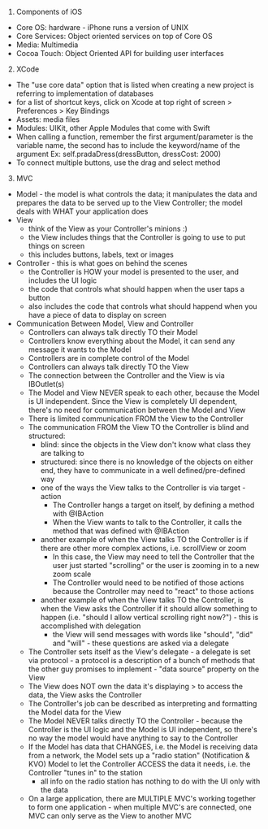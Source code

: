<!-- What's in iOS --> 

1. Components of iOS
  - Core OS: hardware - iPhone runs a version of UNIX  
  - Core Services: Object oriented services on top of Core OS 
  - Media: Multimedia 
  - Cocoa Touch: Object Oriented API for building user interfaces  

2. XCode

  - The "use core data" option that is listed when creating a new project is referring to implementation of databases 
  - for a list of shortcut keys, click on Xcode at top right of screen > Preferences > Key Bindings 
  - Assets: media files 
  - Modules: UIKit, other Apple Modules that come with Swift 
  - When calling a function, remember the first argument/parameter is the variable name, the second has to include the keyword/name of the argument 
    Ex: self.pradaDress(dressButton, dressCost: 2000)
  - To connect multiple buttons, use the drag and select method 


3. MVC
  - Model - the model is what controls the data; it manipulates the data and prepares the data to be served up to the View Controller; the model deals with WHAT your application does 
  - View 
    - think of the View as your Controller's minions :) 
    - the View includes things that the Controller is going to use to put things on screen 
    - this includes buttons, labels, text or images 
  - Controller - this is what goes on behind the scenes
    - the Controller is HOW your model is presented to the user, and includes the UI logic 
    - the code that controls what should happen when the user taps a button 
    - also includes the code that controls what should happend when you have a piece of data to display on screen 
  - Communication Between Model, View and Controller 
    - Controllers can always talk directly TO their Model 
    - Controllers know everything about the Model, it can send any message it wants to the Model 
    - Controllers are in complete control of the Model 
    - Controllers can always talk directly TO the View 
    - The connection between the Controller and the View is via IBOutlet(s)
    - The Model and View NEVER speak to each other, because the Model is UI independent. Since the View is completely UI dependent, there's no need for communication between the Model and View
    - There is limited communication FROM the View to the Controller 
    - The communication FROM the View TO the Controller is blind and structured: 
        - blind: since the objects in the View don't know what class they are talking to 
        - structured: since there is no knowledge of the objects on either end, they have to communicate in a well defined/pre-defined way 
        - one of the ways the View talks to the Controller is via target - action 
            - The Controller hangs a target on itself, by defining a method with @IBAction
            - When the View wants to talk to the Controller, it calls the method that was defined with @IBAction 
        - another example of when the View talks TO the Controller is if there are other more complex actions, i.e. scrollView or zoom
            - In this case, the View may need to tell the Controller that the user just started "scrolling" or the user is zooming in to a new zoom scale 
            - The Controller would need to be notified of those actions because the Controller may need to "react" to those actions 
        - another example of when the View talks TO the Controller, is when the View asks the Controller if it should allow something to happen (i.e. "should I allow vertical scrolling right now?") - this is accomplished with delegation
          - the View will send messages with words like "should", "did" and "will" - these questions are asked via a delegate 
    - The Controller sets itself as the View's delegate 
          - a delegate is set via protocol 
          - a protocol is a description of a bunch of methods that the other guy promises to implement 
          - "data source" property on the View 
    - The View does NOT own the data it's displaying > to access the data, the View asks the Controller 
    - The Controller's job can be described as interpreting and formatting the Model data for the View
    - The Model NEVER talks directly TO the Controller - because the Controller is the UI logic and the Model is UI independent, so there's no way the model would have anything to say to the Controller 
    - If the Model has data that CHANGES, i.e. the Model is receiving data from a network, the Model sets up a "radio station" (Notification & KVO) Model to let the Controller ACCESS the data it needs, i.e. the Controller "tunes in" to the station
      - all info on the radio station has nothing to do with the UI only with the data 
    - On a large application, there are MULTIPLE MVC's working together to form one application - when multiple MVC's are connected, one MVC can only serve as the View to another MVC
            
            
            
            
            
            
            
            
            
            
            
            
            
            
            
            
            
            
            
            
            
            
            
            
            
            
            
            
            
    

